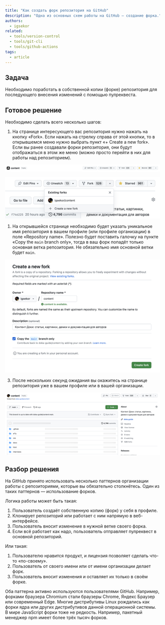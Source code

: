 ```yaml
---
title: "Как создать форк репозитория на GitHub"
description: "Одна из основных схем работы на GitHub — создание форка."
authors:
  - igsekor
related:
  - tools/version-control
  - tools/git-cli
  - tools/github-actions
tags:
  - article
---
```


## Задача

Необходимо поработать в собственной копии (форке) репозитория для последующего внесения изменений с помощью пулреквеста.

## Готовое решение

Необходимо сделать всего несколько шагов:

1. На странице интересующего вас репозитория нужно нажать на кнопку «Fork». Если нажать на стрелку справа от этой кнопки, то в открывшемся меню нужно выбрать пункт «+ Create a new fork». Если вы ранее создавали форки репозитория, они будут отображаться в этом же меню (можно просто перейти в них для работы над репозиторием).

![Меню репозитория. Описание выше.](images/repo-menu.png)

![Меню выбора форка или создания нового. Описание выше.](images/create-repo-fork.png)

1. На открывшейся странице необходимо будет указать уникальное имя репозитория в вашем профиле (или профиле организации) в поле «Repository name». Полезно будет поставить галочку на пункте «Copy the `main` branch only», тогда в ваш форк попадёт только основная ветка репозитория. Не обязательно имя основной ветки будет `main`.

![Настройка форка. Описание выше.](images/create-new-fork.png)

3. После нескольких секунд ожидания вы окажитесь на странице репозитория уже в вашем профиле или в вашей организации.

![Созданный форк репозитория в профиле пользователя. Описание выше.](images/your-own-fork.png)

## Разбор решения

На GitHub принято использовать несколько паттернов организации работы с репозиториями, которые вы обязательно столкнётесь. Один из таких паттернов — использование форков.

Логика работы может быть такая:

1. Пользователь создаёт собственную копию (форк) у себя в профиле.
2. Клонирует репозиторий или работает с ним напрямую в веб-интерфейсе.
3. Пользователь вносит изменение в нужной ветке своего форка.
4. Если всё работает как надо, пользователь отправляет пулреквест в основной репозиторий.

Или такая:

1. Пользователю нравится продукт, и лицензия позволяет сделать что-то «по-своему».
2. Пользователь от своего имени или от имени организации делает форк.
3. Пользователь вносит изменения и оставляет их только в своём форке.

Оба паттерна активно используются пользователями GitHub. Например, форками браузера Chromium стали браузеры Chrome, Яндекс Браузер или современный Edge. Многие дистрибутивы Linux рождались как форки ядра или других дистрибутивов данной операционной системы. В мире JavaScript форки тоже не редкость. Например, пакетный менеджер npm имеет более трёх тысяч форков.
